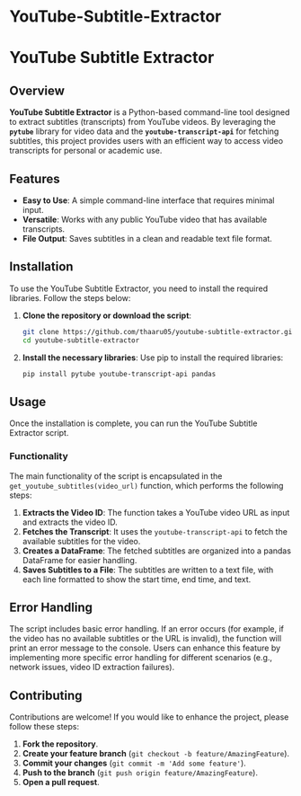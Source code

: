 # YouTube-Subtitle-Extractor

# YouTube Subtitle Extractor

## Overview

**YouTube Subtitle Extractor** is a Python-based command-line tool designed to extract subtitles (transcripts) from YouTube videos. By leveraging the **`pytube`** library for video data and the **`youtube-transcript-api`** for fetching subtitles, this project provides users with an efficient way to access video transcripts for personal or academic use.

## Features

- **Easy to Use**: A simple command-line interface that requires minimal input.
- **Versatile**: Works with any public YouTube video that has available transcripts.
- **File Output**: Saves subtitles in a clean and readable text file format.

## Installation

To use the YouTube Subtitle Extractor, you need to install the required libraries. Follow the steps below:

1. **Clone the repository or download the script**:
   ```bash
   git clone https://github.com/thaaru05/youtube-subtitle-extractor.git
   cd youtube-subtitle-extractor


2. **Install the necessary libraries**:
   Use pip to install the required libraries:
   ```bash
   pip install pytube youtube-transcript-api pandas
   ```

## Usage

Once the installation is complete, you can run the YouTube Subtitle Extractor script.

### Functionality

The main functionality of the script is encapsulated in the `get_youtube_subtitles(video_url)` function, which performs the following steps:

1. **Extracts the Video ID**: The function takes a YouTube video URL as input and extracts the video ID.
2. **Fetches the Transcript**: It uses the `youtube-transcript-api` to fetch the available subtitles for the video.
3. **Creates a DataFrame**: The fetched subtitles are organized into a pandas DataFrame for easier handling.
4. **Saves Subtitles to a File**: The subtitles are written to a text file, with each line formatted to show the start time, end time, and text.

## Error Handling

The script includes basic error handling. If an error occurs (for example, if the video has no available subtitles or the URL is invalid), the function will print an error message to the console. Users can enhance this feature by implementing more specific error handling for different scenarios (e.g., network issues, video ID extraction failures).

## Contributing

Contributions are welcome! If you would like to enhance the project, please follow these steps:

1. **Fork the repository**.
2. **Create your feature branch** (`git checkout -b feature/AmazingFeature`).
3. **Commit your changes** (`git commit -m 'Add some feature'`).
4. **Push to the branch** (`git push origin feature/AmazingFeature`).
5. **Open a pull request**.
